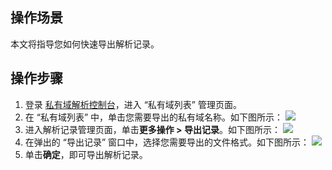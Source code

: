 
## 操作场景
本文将指导您如何快速导出解析记录。

## 操作步骤
1. 登录 [私有域解析控制台](https://console.cloud.tencent.com/privatedns/domains)，进入 “私有域列表” 管理页面。
2. 在 “私有域列表” 中，单击您需要导出的私有域名称。如下图所示：
![](https://main.qcloudimg.com/raw/c3ce3b12b80a8c1f7b134f24598b5e6e.png)
3. 进入解析记录管理页面，单击**更多操作 > 导出记录**。如下图所示：
![](https://main.qcloudimg.com/raw/a968aa55180b3682c48b211e233b4e02.png)
4. 在弹出的 “导出记录” 窗口中，选择您需要导出的文件格式。如下图所示：
![](https://main.qcloudimg.com/raw/801524e94cc348e801da15dc24ad2c0d.png)
5. 单击**确定**，即可导出解析记录。




